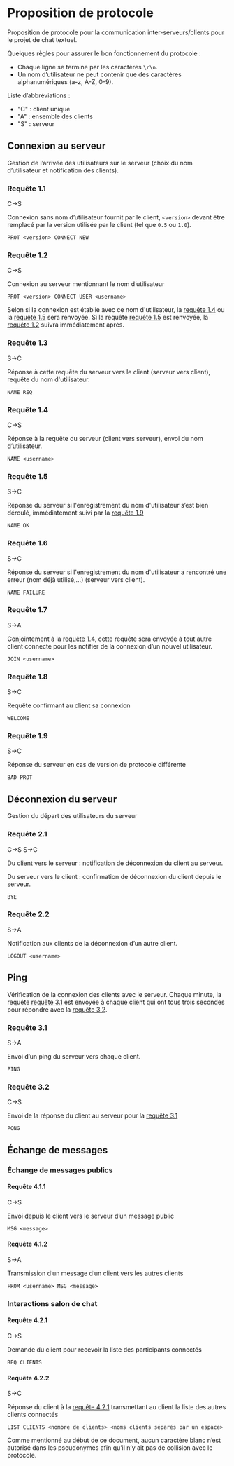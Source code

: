 Proposition de protocole
========================

Proposition de protocole pour la communication inter-serveurs/clients pour le projet de chat textuel.

Quelques règles pour assurer le bon fonctionnement du protocole :

-   Chaque ligne se termine par les caractères `\r\n`.
-   Un nom d’utilisateur ne peut contenir que des caractères alphanumériques (a-z, A-Z, 0-9).

Liste d’abbréviations :

-   "C" : client unique
-   "A" : ensemble des clients
-   "S" : serveur

Connexion au serveur
--------------------

Gestion de l’arrivée des utilisateurs sur le serveur (choix du nom d’utilisateur et notification des clients).

### Requête 1.1

C->S

Connexion sans nom d’utilisateur fournit par le client, `<version>` devant être remplacé par la version utilisée par le client (tel que `0.5` ou `1.0`).

``` text
PROT <version> CONNECT NEW
```

### Requête 1.2

C->S

Connexion au serveur mentionnant le nom d’utilisateur

``` text
PROT <version> CONNECT USER <username>
```

Selon si la connexion est établie avec ce nom d'utilisateur, la [requête 1.4](#requête-14) ou la [requête 1.5](#requête-15) sera renvoyée. Si la requête [requête 1.5](#requête-15) est renvoyée, la [requête 1.2](#requête-12) suivra immédiatement après.

### Requête 1.3

S->C

Réponse à cette requête du serveur vers le client (serveur vers client), requête du nom d'utilisateur.

``` text
NAME REQ
```

### Requête 1.4

C->S

Réponse à la requête du serveur (client vers serveur), envoi du nom d’utilisateur.

``` text
NAME <username>
```

### Requête 1.5

S->C

Réponse du serveur si l'enregistrement du nom d'utilisateur s’est bien déroulé, immédiatement suivi par la [requête 1.9](#requête-18)

``` text
NAME OK
```

### Requête 1.6

S->C

Réponse du serveur si l'enregistrement du nom d'utilisateur a rencontré une erreur (nom déjà utilisé,…) (serveur vers client).

``` text
NAME FAILURE
```

### Requête 1.7

S->A

Conjointement à la [requête 1.4](#requête-14), cette requête sera envoyée à tout autre client connecté pour les notifier de la connexion d’un nouvel utilisateur.

``` text
JOIN <username>
```

### Requête 1.8

S->C

Requête confirmant au client sa connexion

``` text
WELCOME
```

### Requête 1.9

S->C

Réponse du serveur en cas de version de protocole différente

```text
BAD PROT
```

Déconnexion du serveur
----------------------

Gestion du départ des utilisateurs du serveur

### Requête 2.1

C->S
S->C

Du client vers le serveur : notification de déconnexion du client au serveur.

Du serveur vers le client : confirmation de déconnexion du client depuis le serveur.

``` text
BYE
```

### Requête 2.2

S->A

Notification aux clients de la déconnexion d’un autre client.

``` text
LOGOUT <username>
```

Ping
----

Vérification de la connexion des clients avec le serveur. Chaque minute, la requête [requête 3.1](#requête-31) est envoyée à chaque client qui ont tous trois secondes pour répondre avec la [requête 3.2](#requête-32).

### Requête 3.1

S->A

Envoi d’un ping du serveur vers chaque client.

``` text
PING
```

### Requête 3.2

C->S

Envoi de la réponse du client au serveur pour la [requête 3.1](#requête-31)

``` text
PONG
```

## Échange de messages

### Échange de messages publics

#### Requête 4.1.1

C->S

Envoi depuis le client vers le serveur d’un message public

``` text
MSG <message>
```

#### Requête 4.1.2

S->A

Transmission d’un message d’un client vers les autres clients

``` text
FROM <username> MSG <message>
```

### Interactions salon de chat

#### Requête 4.2.1

C->S

Demande du client pour recevoir la liste des participants connectés

```text
REQ CLIENTS
```

#### Requête 4.2.2

S->C

Réponse du client à la [requête 4.2.1](#requête-421) transmettant au client la liste des autres clients connectés
```text
LIST CLIENTS <nombre de clients> <noms clients séparés par un espace>
```
Comme mentionné au début de ce document, aucun caractère blanc n’est autorisé dans les pseudonymes afin qu’il n’y ait pas de collision avec le protocole.
